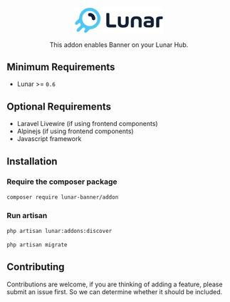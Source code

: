 <p style="text-align: center"><a href="https://lunarphp.io/" target="_blank">
<picture><source media="(prefers-color-scheme: dark)"  srcset="">
<img alt="Lunar" width="200" src="https://raw.githubusercontent.com/lunarphp/art/main/lunar-logo.svg"></picture></a>
</p>


<p style="text-align: center">This addon enables Banner on your Lunar Hub.</p>

## Minimum Requirements
- Lunar >= `0.6`

## Optional Requirements

- Laravel Livewire (if using frontend components)
- Alpinejs (if using frontend components)
- Javascript framework

## Installation

### Require the composer package

```sh
composer require lunar-banner/addon
```
### Run artisan

```sh
php artisan lunar:addons:discover
```

```sh
php artisan migrate
```
## Contributing

Contributions are welcome, if you are thinking of adding a feature, please submit an issue first. So we can determine whether it should be included.
